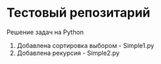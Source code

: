 # Тестовый репозитарий

Решение задач на Python

1. Добавлена сортировка выбором - Simple1.py
2. Добавлена рекурсия - Simple2.py